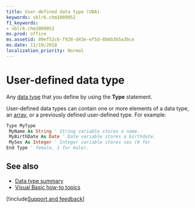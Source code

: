 ```yaml
---
title: User-defined data type (VBA)
keywords: vblr6.chm1009052
f1_keywords:
- vblr6.chm1009052
ms.prod: office
ms.assetid: 89ef52c6-f928-d43e-ef5d-8b6b3b5a3bce
ms.date: 11/19/2018
localization_priority: Normal
---
```



# User-defined data type

Any [data type](../Glossary/vbe-glossary.md#data-type) that you define by using the **Type** statement.

User-defined data types can contain one or more elements of a data type, an [array](../Glossary/vbe-glossary.md#array), or a previously defined user-defined type. For example:


```vb
Type MyType 
 MyName As String ' String variable stores a name. 
 MyBirthDate As Date ' Date variable stores a birthdate. 
 MySex As Integer ' Integer variable stores sex (0 for 
End Type ' female, 1 for male). 

```

## See also

- [Data type summary](../reference/user-interface-help/data-type-summary.md)
- [Visual Basic how-to topics](../reference/user-interface-help/visual-basic-how-to-topics.md)

[!include[Support and feedback](~/includes/feedback-boilerplate.md)]
